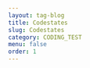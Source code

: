```yaml
---
layout: tag-blog
title: Codestates
slug: Codestates
category: CODING_TEST
menu: false
order: 1
---
```

